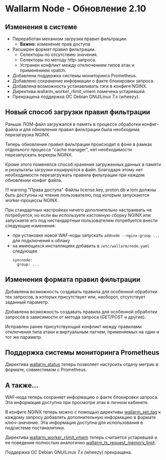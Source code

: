 # Wallarm Node - Обновление 2.10

## Изменения в системе

* Переработан механизм загрузки правил фильтрации.
  * **Важно:** изменение прав доступа
* Расширен формат правил фильтрации.
  * Селекторы по отсутствию значения.
  * Селекторы по методу http-запроса.
  * Устранен конфликт между отключением типов атак и применением vpatch.
* Добавлена поддержка системы мониторинга Prometheus.
* Добавлено сохранение информации о факте блокировки запроса.
* Добавлена возможность устанавливать тэги в конфиге NGINX.
* Директива wallarm_worker_rlimit_vmem помечена устаревшей.
* Прекращена поддержка ОС Debian GNU/Linux 7.x (wheezy).

## Новый способ загрузки правил фильтрации

Раньше ЛОМ-файл загружался в память в процессе обработки конфиг-файла и для обновления правил фильтрации была необходима перезагрузка NGINX.

Теперь обновление правил фильтрации происходит в фоне в рамках отдельного процесса "cache manager", нет необходимости перезапускать воркеры NGINX.

Кроме этого поменялся способ хранения загруженных данных в памяти и результаты загрузки кэшируются в файл. Благодаря этому нет необходимости перезагружать правила фильтрации при каждом обновлении конфиг файла.

!!! warning "Права доступа"
    Файлы license.key, proton.db и lom должны быть доступны на чтение пользователю, под которым запускаются worker-процессы NGINX.

При стандартных настройках ничего дополнительно настраивать не потребуется, но если вы используете кастомную сборку NGINX или запускаете его под нестандартныи пользователем потребуется внести следующие изменения:

* при установке новой WAF‑ноды запускать `addnode --nginx-group ...` для подключения к облаку
* на имеющихся инсталляциях добавить в `/etc/wallarm/node.yaml` следующее
  ```
  syncnode:
    group: ...
  ```

## Изменения формата правил фильтрации

Добавлена возможность создавать правила для особенной обработки тех запросов, в которых присутствует или, наоборот, отсутствует заданный параметр.

Добавлена возможность создавать правила для особенной обработки запросов в зависимости от метода запроса (GET/POST и другие).

Исправлен ранее присутствующий конфликт между правилами отключения типа атаки и виртуальным патчем, применяемых на один и тот же параметр.

## Поддержка системы мониторинга Prometheus

Директива [wallarm_status](../admin-en/configure-parameters-en.md#wallarm_status) теперь позволяет настроить отдачу метрик в формате, совместимом с Prometheus.

## А также...

WAF‑нода теперь сохраняет информацию о факте блокировки запроса. Эта информация доступна при просмотре атак в личном кабинете.

В конфиге NGINX теперь можно с помощью директивы [wallarm_set_tag](../admin-en/configure-parameters-en.md#wallarm_set_tag) к каждому запросу добавлять дополнительную информацию в формате ключ-значение. Эта информация доступна для использования в подсистеме постаналитики.

Директива [wallarm_worker_rlimit_vmem](../admin-en/configure-parameters-en.md#wallarm_worker_rlimit_vmem) теперь считается устаревшей и ее поведение полностью аналогично [wallarm_ts_request_memory_limit](../admin-en/configure-parameters-en.md#wallarm_ts_request_memory_limit).

Поддержка ОС Debian GNU/Linux 7.x (wheezy) прекращена.
